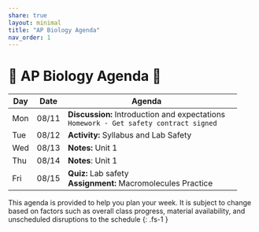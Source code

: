 ```yaml
---
share: true
layout: minimal
title: "AP Biology Agenda"
nav_order: 1
---
```

# 🧬 AP Biology Agenda 🦠

| Day | Date  | Agenda                                                                                     |     |
| --- | ----- | ------------------------------------------------------------------------------------------ | --- |
| Mon | 08/11 | **Discussion:** Introduction and expectations </br>`Homework - Get safety contract signed` |     |
| Tue | 08/12 | **Activity:** Syllabus and Lab Safety                                                      |     |
| Wed | 08/13 | **Notes:** Unit 1                                                                          |     |
| Thu | 08/14 | **Notes**: Unit 1                                                                          |     |
| Fri | 08/15 | **Quiz:** Lab safety </br>**Assignment:** Macromolecules Practice                          |     |


This agenda is provided to help you plan your week. It is subject to change based on factors such as overall class progress, material availability, and unscheduled disruptions to the schedule
{: .fs-1 }
